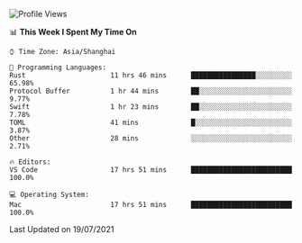 <!--START_SECTION:waka-->
![Profile Views](http://img.shields.io/badge/Profile%20Views-2-blue)

📊 **This Week I Spent My Time On** 

```text
⌚︎ Time Zone: Asia/Shanghai

💬 Programming Languages: 
Rust                     11 hrs 46 mins      ████████████████░░░░░░░░░   65.98% 
Protocol Buffer          1 hr 44 mins        ██░░░░░░░░░░░░░░░░░░░░░░░   9.77% 
Swift                    1 hr 23 mins        ██░░░░░░░░░░░░░░░░░░░░░░░   7.78% 
TOML                     41 mins             █░░░░░░░░░░░░░░░░░░░░░░░░   3.87% 
Other                    28 mins             ░░░░░░░░░░░░░░░░░░░░░░░░░   2.71%

🔥 Editors: 
VS Code                  17 hrs 51 mins      █████████████████████████   100.0%

💻 Operating System: 
Mac                      17 hrs 51 mins      █████████████████████████   100.0%

```


 Last Updated on 19/07/2021
<!--END_SECTION:waka-->
